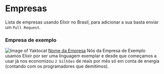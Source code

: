# Empresas
Lista de empresas usando Elixir no Brasil, para adicionar a sua basta enviar um `Pull Request`.


### Empresa de exemplo
![Image of Yaktocat](https://octodex.github.com/images/yaktocat.png)
[Nome da Empresa](http://google.com/)
Nós da Empresa de Exemplo usamos Elixir por ser uma linguagem exemplar e desde que começamos a usar já nos economizou `2 bilhões` de reais por mês só em conta de energia (contando com os programadores que demitimos).